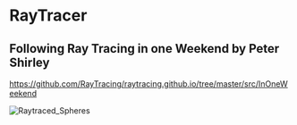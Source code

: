 # RayTracer
## Following Ray Tracing in one Weekend by Peter Shirley
https://github.com/RayTracing/raytracing.github.io/tree/master/src/InOneWeekend

![Raytraced_Spheres](https://user-images.githubusercontent.com/32500051/126202529-306b82e1-3919-45ea-b5db-371265c08420.png)
